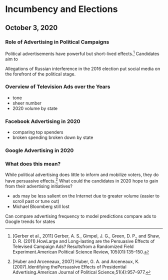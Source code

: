 # Incumbency and Elections
## October 3, 2020


### Role of Advertising in Political Campaigns

Political advertisements have powerful but short-lived effects.[^gerber] Candidates aim to 

Allegations of Russian interference in the 2016 election put social media on the forefront of the political stage.



### Overview of Television Ads over the Years

- tone
- sheer number
- 2020 volume by state

### Facebook Advertising in 2020

- comparing top spenders
- broken spending broken down by state

### Google Advertising in 2020



### What does this mean?

While political advertising does little to inform and mobilize voters, they do have persuasive effects.[^huber] What could the candidates in 2020 hope to gain from their advertising initiatives?

- ads may be less salient on the Internet due to greater volume (easier to scroll past or tune out)
- Michael Bloomberg still lost

Can compare advertising frequency to model predictions
compare ads to Google trends for states

[^gerber]: [Gerber et al., 2011] Gerber, A. S., Gimpel, J. G., Green, D. P., and Shaw, D. R. (2011).HowLarge and Long-lasting are the Persuasive Effects of Televised Campaign Ads? Resultsfrom a Randomized Field Experiment.American Political Science Review, 105(01):135–150.

[^huber]: [Huber and Arceneaux, 2007] Huber, G. A. and Arceneaux, K. (2007).Identifying thePersuasive Effects of Presidential Advertising.American Journal of Political Science,51(4):957–977.
